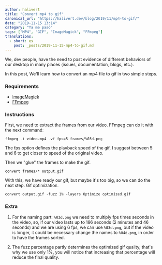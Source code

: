 ```yaml
---
author: halivert
title: "Convert mp4 to gif"
canonical_url: "https://halivert.dev/blog/2019/11/mp4-to-gif/"
date: "2019-11-15 13:14"
category: "Ya me pasó"
tags: ["MP4", "GIF", "ImageMagick", "FFmpeg"]
translations:
  - short: es
    post: _posts/2019-11-15-mp4-to-gif.md
---
```


We, dev people, have the need to post evidence of different behaviors of our
desktop in many places (issues, documentation, blogs, etc.).

In this post, We'll learn how to convert an mp4 file to gif in two simple steps.

### Requirements

- [ImageMagick][]
- [FFmpeg][]

### Instructions
First, we need to extract the frames from our video. FFmpeg can do it with the
next command:<!-- Keep reading -->

```shell
ffmpeg -i video.mp4 -vf fps=5 frames/%03d.png
```

The fps option defines the playback speed of the gif, I suggest between 5 and 6
to get closer to speed of the original video.

Then we "glue" the frames to make the gif.


```shell
convert frames/* output.gif
```

With this, we have ready our gif, but maybe it's too big, so we can do the next
step. Gif optimization.

```shell
convert output.gif -fuzz 1% -layers Optimize optimized.gif
```

### Extra

1. For the naming part: `%03d.png` we need to multiply fps times seconds in the
   video, so, if our video lasts up to 166 seconds (2 minutes and 46 seconds)
   and we are using 6 fps, we can use `%03d.png`, but if the video is longer, it
   could be necessary change the names to `%04d.png`, in order to have the
   frames sorted.

2. The fuzz percentage partly determines the optimized gif quality, that's why
   we use only 1%, you will notice that increasing that percentage will reduce
   the final quality.

[ImageMagick]: https://imagemagick.org
[FFmpeg]: https://ffmpeg.org

